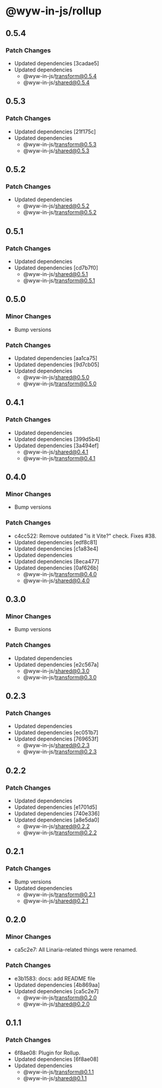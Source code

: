 # @wyw-in-js/rollup

## 0.5.4

### Patch Changes

- Updated dependencies [3cadae5]
- Updated dependencies
  - @wyw-in-js/transform@0.5.4
  - @wyw-in-js/shared@0.5.4

## 0.5.3

### Patch Changes

- Updated dependencies [21f175c]
- Updated dependencies
  - @wyw-in-js/transform@0.5.3
  - @wyw-in-js/shared@0.5.3

## 0.5.2

### Patch Changes

- Updated dependencies
  - @wyw-in-js/shared@0.5.2
  - @wyw-in-js/transform@0.5.2

## 0.5.1

### Patch Changes

- Updated dependencies
- Updated dependencies [cd7b7f0]
  - @wyw-in-js/shared@0.5.1
  - @wyw-in-js/transform@0.5.1

## 0.5.0

### Minor Changes

- Bump versions

### Patch Changes

- Updated dependencies [aa1ca75]
- Updated dependencies [9d7cb05]
- Updated dependencies
  - @wyw-in-js/shared@0.5.0
  - @wyw-in-js/transform@0.5.0

## 0.4.1

### Patch Changes

- Updated dependencies
- Updated dependencies [399d5b4]
- Updated dependencies [3a494ef]
  - @wyw-in-js/shared@0.4.1
  - @wyw-in-js/transform@0.4.1

## 0.4.0

### Minor Changes

- Bump versions

### Patch Changes

- c4cc522: Remove outdated "is it Vite?" check. Fixes #38.
- Updated dependencies [edf8c81]
- Updated dependencies [c1a83e4]
- Updated dependencies
- Updated dependencies [8eca477]
- Updated dependencies [0af626b]
  - @wyw-in-js/transform@0.4.0
  - @wyw-in-js/shared@0.4.0

## 0.3.0

### Minor Changes

- Bump versions

### Patch Changes

- Updated dependencies
- Updated dependencies [e2c567a]
  - @wyw-in-js/shared@0.3.0
  - @wyw-in-js/transform@0.3.0

## 0.2.3

### Patch Changes

- Updated dependencies
- Updated dependencies [ec051b7]
- Updated dependencies [769653f]
  - @wyw-in-js/shared@0.2.3
  - @wyw-in-js/transform@0.2.3

## 0.2.2

### Patch Changes

- Updated dependencies
- Updated dependencies [e1701d5]
- Updated dependencies [740e336]
- Updated dependencies [a8e5da0]
  - @wyw-in-js/shared@0.2.2
  - @wyw-in-js/transform@0.2.2

## 0.2.1

### Patch Changes

- Bump versions
- Updated dependencies
  - @wyw-in-js/transform@0.2.1
  - @wyw-in-js/shared@0.2.1

## 0.2.0

### Minor Changes

- ca5c2e7: All Linaria-related things were renamed.

### Patch Changes

- e3b1583: docs: add README file
- Updated dependencies [4b869aa]
- Updated dependencies [ca5c2e7]
  - @wyw-in-js/transform@0.2.0
  - @wyw-in-js/shared@0.2.0

## 0.1.1

### Patch Changes

- 6f8ae08: Plugin for Rollup.
- Updated dependencies [6f8ae08]
- Updated dependencies
  - @wyw-in-js/transform@0.1.1
  - @wyw-in-js/shared@0.1.1
